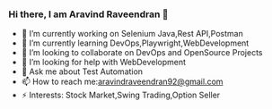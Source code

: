 ### Hi there, I am Aravind Raveendran 👋

- 🔭 I’m currently working on Selenium Java,Rest API,Postman
- 🌱 I’m currently learning DevOps,Playwright,WebDevelopment
- 👯 I’m looking to collaborate on DevOps and OpenSource Projects
- 🤔 I’m looking for help with WebDevelopment
- 💬 Ask me about Test Automation
- 📫 How to reach me:aravindraveendran92@gmail.com
- ⚡ Interests: Stock Market,Swing Trading,Option Seller

